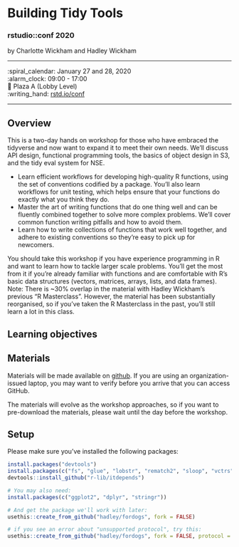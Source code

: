 
<!-- README.md is generated from README.Rmd. Please edit that file -->

# Building Tidy Tools

### rstudio::conf 2020

by Charlotte Wickham and Hadley Wickham

-----

:spiral\_calendar: January 27 and 28, 2020  
:alarm\_clock: 09:00 - 17:00  
:hotel: Plaza A (Lobby Level)  
:writing\_hand: [rstd.io/conf](http://rstd.io/conf)

-----

## Overview

This is a two-day hands on workshop for those who have embraced the
tidyverse and now want to expand it to meet their own needs. We’ll
discuss API design, functional programming tools, the basics of object
design in S3, and the tidy eval system for NSE.

  - Learn efficient workflows for developing high-quality R functions,
    using the set of conventions codified by a package. You’ll also
    learn workflows for unit testing, which helps ensure that your
    functions do exactly what you think they do.
  - Master the art of writing functions that do one thing well and can
    be fluently combined together to solve more complex problems. We’ll
    cover common function writing pitfalls and how to avoid them.
  - Learn how to write collections of functions that work well together,
    and adhere to existing conventions so they’re easy to pick up for
    newcomers.

You should take this workshop if you have experience programming in R
and want to learn how to tackle larger scale problems. You’ll get the
most from it if you’re already familiar with functions and are
comfortable with R’s basic data structures (vectors, matrices, arrays,
lists, and data frames). Note: There is ~30% overlap in the material
with Hadley Wickham’s previous “R Masterclass”. However, the material
has been substantially reorganised, so if you’ve taken the R Masterclass
in the past, you’ll still learn a lot in this class.

## Learning objectives

## Materials

Materials will be made available on
[github](https://github.com/rstudio-conf-2020/build-tidy-tools). If you
are using an organization-issued laptop, you may want to verify before
you arrive that you can access GitHub.

The materials will evolve as the workshop approaches, so if you want to
pre-download the materials, please wait until the day before the
workshop.

## Setup

<!-- Fix later to generate from content of repo like https://github.com/hadley/tidy-tools/blob/master/README.Rmd -->

Please make sure you’ve installed the following packages:

``` r
install.packages("devtools")
install.packages(c("fs", "glue", "lobstr", "rematch2", "sloop", "vctrs"))
devtools::install_github("r-lib/itdepends")
```

``` r
# You may also need:
install.packages(c("ggplot2", "dplyr", "stringr"))

# And get the package we'll work with later:
usethis::create_from_github("hadley/fordogs", fork = FALSE)

# if you see an error about "unsupported protocol", try this:
usethis::create_from_github("hadley/fordogs", fork = FALSE, protocol = "https")
```

<!-- 
* When you're done, put a green post-it on your computer. 
* If you need help, put up a pink post-it.
-->
